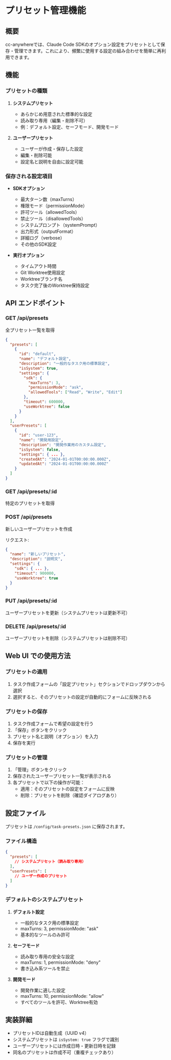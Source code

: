 # プリセット管理機能

## 概要

cc-anywhereでは、Claude Code SDKのオプション設定をプリセットとして保存・管理できます。これにより、頻繁に使用する設定の組み合わせを簡単に再利用できます。

## 機能

### プリセットの種類

1. **システムプリセット**
   - あらかじめ用意された標準的な設定
   - 読み取り専用（編集・削除不可）
   - 例：デフォルト設定、セーフモード、開発モード

2. **ユーザープリセット**
   - ユーザーが作成・保存した設定
   - 編集・削除可能
   - 設定名と説明を自由に設定可能

### 保存される設定項目

- **SDKオプション**
  - 最大ターン数（maxTurns）
  - 権限モード（permissionMode）
  - 許可ツール（allowedTools）
  - 禁止ツール（disallowedTools）
  - システムプロンプト（systemPrompt）
  - 出力形式（outputFormat）
  - 詳細ログ（verbose）
  - その他のSDK設定

- **実行オプション**
  - タイムアウト時間
  - Git Worktree使用設定
  - Worktreeブランチ名
  - タスク完了後のWorktree保持設定

## API エンドポイント

### GET /api/presets
全プリセット一覧を取得

```json
{
  "presets": [
    {
      "id": "default",
      "name": "デフォルト設定",
      "description": "一般的なタスク用の標準設定",
      "isSystem": true,
      "settings": {
        "sdk": {
          "maxTurns": 3,
          "permissionMode": "ask",
          "allowedTools": ["Read", "Write", "Edit"]
        },
        "timeout": 600000,
        "useWorktree": false
      }
    }
  ],
  "userPresets": [
    {
      "id": "user-123",
      "name": "開発用設定",
      "description": "開発作業用のカスタム設定",
      "isSystem": false,
      "settings": { ... },
      "createdAt": "2024-01-01T00:00:00.000Z",
      "updatedAt": "2024-01-01T00:00:00.000Z"
    }
  ]
}
```

### GET /api/presets/:id
特定のプリセットを取得

### POST /api/presets
新しいユーザープリセットを作成

リクエスト:
```json
{
  "name": "新しいプリセット",
  "description": "説明文",
  "settings": {
    "sdk": { ... },
    "timeout": 900000,
    "useWorktree": true
  }
}
```

### PUT /api/presets/:id
ユーザープリセットを更新（システムプリセットは更新不可）

### DELETE /api/presets/:id
ユーザープリセットを削除（システムプリセットは削除不可）

## Web UI での使用方法

### プリセットの適用

1. タスク作成フォームの「設定プリセット」セクションでドロップダウンから選択
2. 選択すると、そのプリセットの設定が自動的にフォームに反映される

### プリセットの保存

1. タスク作成フォームで希望の設定を行う
2. 「保存」ボタンをクリック
3. プリセット名と説明（オプション）を入力
4. 保存を実行

### プリセットの管理

1. 「管理」ボタンをクリック
2. 保存されたユーザープリセット一覧が表示される
3. 各プリセットで以下の操作が可能：
   - 適用：そのプリセットの設定をフォームに反映
   - 削除：プリセットを削除（確認ダイアログあり）

## 設定ファイル

プリセットは `/config/task-presets.json` に保存されます。

### ファイル構造

```json
{
  "presets": [
    // システムプリセット（読み取り専用）
  ],
  "userPresets": [
    // ユーザー作成のプリセット
  ]
}
```

### デフォルトのシステムプリセット

1. **デフォルト設定**
   - 一般的なタスク用の標準設定
   - maxTurns: 3, permissionMode: "ask"
   - 基本的なツールのみ許可

2. **セーフモード**
   - 読み取り専用の安全な設定
   - maxTurns: 1, permissionMode: "deny"
   - 書き込み系ツールを禁止

3. **開発モード**
   - 開発作業に適した設定
   - maxTurns: 10, permissionMode: "allow"
   - すべてのツールを許可、Worktree有効

## 実装詳細

- プリセットIDは自動生成（UUID v4）
- システムプリセットは `isSystem: true` フラグで識別
- ユーザープリセットには作成日時・更新日時を記録
- 同名のプリセットは作成不可（重複チェックあり）